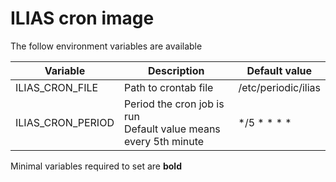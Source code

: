 # ILIAS cron image

The follow environment variables are available

| Variable | Description | Default value |
| -------- | ----------- | ------------- |
| ILIAS_CRON_FILE | Path to crontab file | /etc/periodic/ilias |
| ILIAS_CRON_PERIOD | Period the cron job is run<br>Default value means every 5th minute | */5 * * * * |

Minimal variables required to set are **bold**
